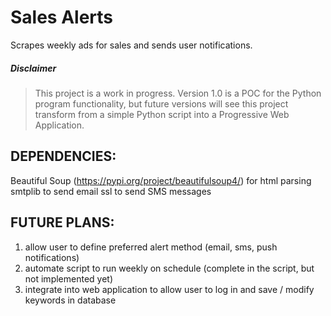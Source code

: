 # Sales Alerts
Scrapes weekly ads for sales and sends user notifications.

##### Disclaimer

> This project is a work in progress. Version 1.0 is a POC for the Python program functionality, but future versions will see this project transform from a simple Python script into a Progressive Web Application.

## DEPENDENCIES:

Beautiful Soup (https://pypi.org/project/beautifulsoup4/) for html parsing
smtplib to send email
ssl to send SMS messages

## FUTURE PLANS: 
1. allow user to define preferred alert method (email, sms, push notifications)
2. automate script to run weekly on schedule (complete in the script, but not implemented yet)
3. integrate into web application to allow user to log in and save / modify keywords in database
